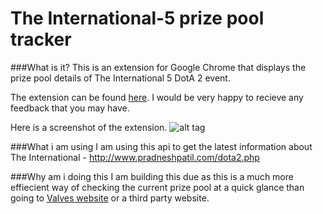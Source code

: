 # The International-5 prize pool tracker
###What is it? 
This is an extension for Google Chrome that displays the prize pool details of The International 5 DotA 2 event.


The extension can be found [here](https://chrome.google.com/webstore/detail/ti5-prize-pool-tracker/fhcpapiijbekfnfjlhdplljkfoigmgpp). I would be very happy to recieve any feedback that you may have. 

Here is a screenshot of the extension.
![alt tag](http://i.gyazo.com/82c18e06cb6995e2070eb71e057c59cc.png)

###What i am using
I am using this api to get the latest information about The International - http://www.pradneshpatil.com/dota2.php

###Why am i doing this
I am building this due as this is a much more effiecient way of checking the current prize pool at a quick glance than going to 
[Valves website](http://www.dota2.com/international/compendium/) or a third party website. 
